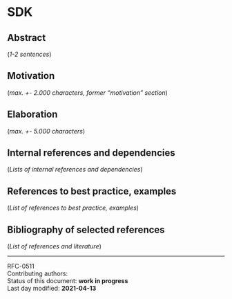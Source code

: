 # SDK 

## Abstract

(*1-2 sentences*)
    
## Motivation

(*max. +- 2.000 characters, former “motivation” section*) 
    
## Elaboration

(*max. +- 5.000 characters*)
    
## Internal references and dependencies

(*Lists of internal references and dependencies*)  
    
## References to best practice, examples  

(*List of references to best practice, examples*)  
	
## Bibliography of selected references

(*List of references and literature*)   

________

RFC-0511   
Contributing authors:   
Status of this document: **work in progress**    
Last day modified: **2021-04-13**